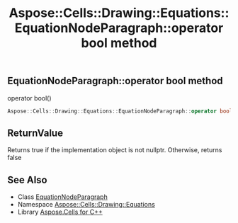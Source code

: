 ﻿---
title: Aspose::Cells::Drawing::Equations::EquationNodeParagraph::operator bool method
linktitle: operator bool
second_title: Aspose.Cells for C++ API Reference
description: 'Aspose::Cells::Drawing::Equations::EquationNodeParagraph::operator bool method. operator bool() in C++.'
type: docs
weight: 400
url: /cpp/aspose.cells.drawing.equations/equationnodeparagraph/operator_bool/
---
## EquationNodeParagraph::operator bool method


operator bool()

```cpp
Aspose::Cells::Drawing::Equations::EquationNodeParagraph::operator bool() const
```


## ReturnValue

Returns true if the implementation object is not nullptr. Otherwise, returns false

## See Also

* Class [EquationNodeParagraph](../)
* Namespace [Aspose::Cells::Drawing::Equations](../../)
* Library [Aspose.Cells for C++](../../../)
